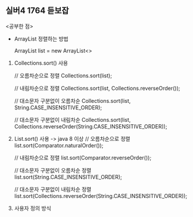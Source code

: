 ## 실버4 1764 듣보잡

<공부한 점>

 - ArrayList 정렬하는 방법
   
   ArrayList<String> list = new ArrayList<>
   
  1) Collections.sort() 사용
     
        // 오름차순으로 정렬
        Collections.sort(list);
     
        // 내림차순으로 정렬
        Collections.sort(list, Collections.reverseOrder());
     
        // 대소문자 구분없이 오름차순
        Collections.sort(list, String.CASE_INSENSITIVE_ORDER);
     
        // 대소문자 구분없이 내림차순
        Collections.sort(list, Collections.reverseOrder(String.CASE_INSENSITIVE_ORDER));
     
  2) List.sort() 사용 -> java 8 이상
       // 오름차순으로 정렬
        list.sort(Comparator.naturalOrder());
     
       // 내림차순으로 정렬
        list.sort(Comparator.reverseOrder());
     
       // 대소문자 구분없이 오름차순 정렬
        list.sort(String.CASE_INSENSITIVE_ORDER);

     
       // 대소문자 구분없이 내림차순 정렬
        list.sort(Collections.reverseOrder(String.CASE_INSENSITIVE_ORDER));
     
  3) 사용자 정의 방식
